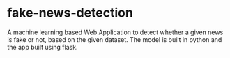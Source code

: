 # fake-news-detection
A machine learning based Web Application to detect whether a given news is fake or not, based on the given dataset. The model is built in python and the app built using flask.
